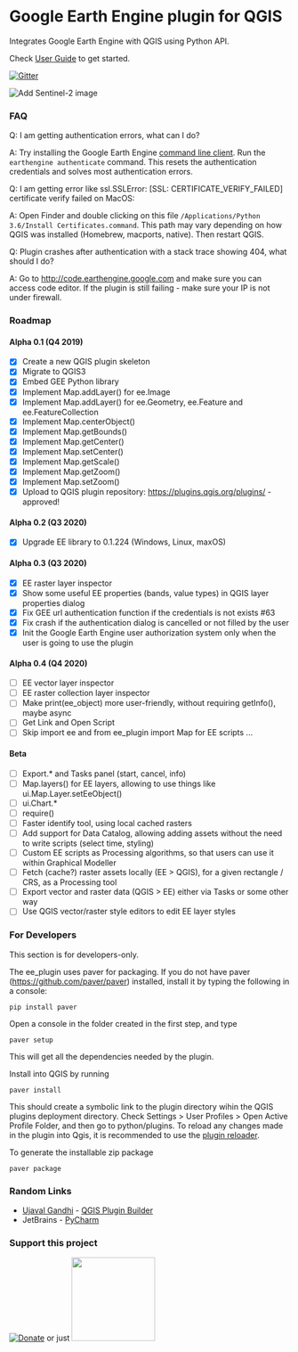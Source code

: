 # Google Earth Engine plugin for QGIS

Integrates Google Earth Engine with QGIS using Python API. 

Check [User Guide](https://gee-community.github.io/qgis-earthengine-plugin/) to get started.

[![Gitter](https://badges.gitter.im/gee-community/qgis-earthengine-plugin.svg)](https://gitter.im/gee-community/qgis-earthengine-plugin?utm_source=badge&utm_medium=badge&utm_campaign=pr-badge)

![Add Sentinel-2 image](https://raw.githubusercontent.com/gee-community/qgis-earthengine-plugin/master/media/add_map_layer.png)

### FAQ
Q: I am getting authentication errors, what can I do? 

A: Try installing the Google Earth Engine [command line client](https://developers.google.com/earth-engine/command_line). Run the `earthengine authenticate` command. This resets the authentication credentials and solves most authentication errors.

Q: I am getting error like ssl.SSLError: [SSL: CERTIFICATE_VERIFY_FAILED] certificate verify failed on MacOS:

A: Open Finder and double clicking on this file `/Applications/Python 3.6/Install Certificates.command`. This path may vary depending on how QGIS was installed (Homebrew, macports, native). Then restart QGIS. 

Q: Plugin crashes after authentication with a stack trace showing 404, what should I do?

A: Go to http://code.earthengine.google.com and make sure you can access code editor. If the plugin is still failing - make sure your IP is not under firewall.

### Roadmap

#### Alpha 0.1 (Q4 2019)
- [x] Create a new QGIS plugin skeleton
- [x] Migrate to QGIS3
- [x] Embed GEE Python library
- [x] Implement Map.addLayer() for ee.Image
- [x] Implement Map.addLayer() for ee.Geometry, ee.Feature and ee.FeatureCollection
- [x] Implement Map.centerObject()
- [x] Implement Map.getBounds()
- [x] Implement Map.getCenter()
- [x] Implement Map.setCenter()
- [x] Implement Map.getScale()
- [x] Implement Map.getZoom()
- [x] Implement Map.setZoom()
- [x] Upload to QGIS plugin repository: https://plugins.qgis.org/plugins/ - approved!

#### Alpha 0.2 (Q3 2020)
- [x] Upgrade EE library to 0.1.224 (Windows, Linux, maxOS)

#### Alpha 0.3 (Q3 2020)
- [x] EE raster layer inspector
- [x] Show some useful EE properties (bands, value types) in QGIS layer properties dialog
- [x] Fix GEE url authentication function if the credentials is not exists #63
- [x] Fix crash if the authentication dialog is cancelled or not filled by the user
- [x] Init the Google Earth Engine user authorization system only when the user is going to use the plugin

#### Alpha 0.4 (Q4 2020)
- [ ] EE vector layer inspector
- [ ] EE raster collection layer inspector
- [ ] Make print(ee_object) more user-friendly, without requiring getInfo(), maybe async
- [ ] Get Link and Open Script
- [ ] Skip import ee and from ee_plugin import Map for EE scripts
...

#### Beta
- [ ] Export.* and Tasks panel (start, cancel, info)
- [ ] Map.layers() for EE layers, allowing to use things like ui.Map.Layer.setEeObject()
- [ ] ui.Chart.*
- [ ] require()
- [ ] Faster identify tool, using local cached rasters
- [ ] Add support for Data Catalog, allowing adding assets without the need to write scripts (select time, styling)
- [ ] Custom EE scripts as Processing algorithms, so that users can use it within Graphical Modeller
- [ ] Fetch (cache?) raster assets locally (EE > QGIS), for a given rectangle / CRS, as a Processing tool
- [ ] Export vector and raster data (QGIS > EE) either via Tasks or some other way
- [ ] Use QGIS vector/raster style editors to edit EE layer styles

### For Developers

This section is for developers-only. 

The ee_plugin uses paver for packaging. If you do not have paver (https://github.com/paver/paver) installed, install it by typing the following in a console:

```
pip install paver
```

Open a console in the folder created in the first step, and type

```
paver setup
```

This will get all the dependencies needed by the plugin.

Install into QGIS by running

```
paver install
```

This should create a symbolic link to the plugin directory wihin the QGIS plugins deployment directory. Check Settings > User Profiles > Open Active Profile Folder, and then go to python/plugins. To reload any changes made in the plugin into Qgis, it is recommended to use the [plugin reloader](https://plugins.qgis.org/plugins/plugin_reloader/).

To generate the installable zip package

```
paver package
``` 

### Random Links

* [Ujaval Gandhi](https://twitter.com/spatialthoughts) - [QGIS Plugin Builder](http://g-sherman.github.io/Qgis-Plugin-Builder/)
* JetBrains - [PyCharm](https://www.jetbrains.com/pycharm/)


### Support this project

[![Donate](https://www.paypalobjects.com/en_US/NL/i/btn/btn_donateCC_LG.gif)](https://www.paypal.com/cgi-bin/webscr?cmd=_donations&business=P2RU23F4ETP4L&item_name=QGIS+Plugin+Development&currency_code=EUR&source=url) or just <a href="https://www.buymeacoffee.com/Eq378D1"><img src="https://cdn.buymeacoffee.com/buttons/default-white.png" width="150"></a>

